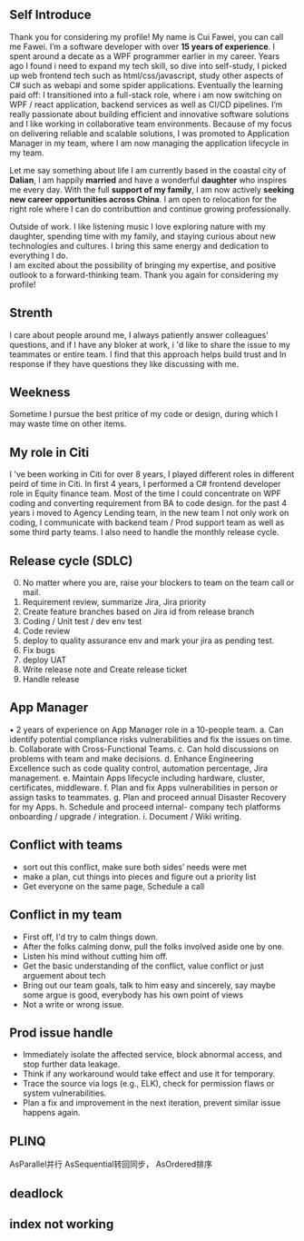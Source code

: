 ## Self Introduce
Thank you for considering my profile!
My name is Cui Fawei, you can call me Fawei. I’m a software developer with over **15 years of experience**. 
I spent around a decate as a WPF programmer earlier in my career. Years ago I found i need to expand my tech skill, so dive into self-study, 
I picked up web frontend tech such as html/css/javascript, study other aspects of C# such as webapi and some spider applications.
Eventually the learning paid off: I transitioned into a full-stack role, 
where i am now switching on WPF / react application, backend services as well as CI/CD pipelines.
I’m really passionate about building efficient and innovative software solutions and I like working in collaborative team environments.
Because of my focus on delivering reliable and scalable solutions, I was promoted to Application Manager in my team, where I am now managing the application lifecycle in my team.

Let me say something about life
I am currently based in the coastal city of **Dalian**, I am happily **married** and have a wonderful **daughter** who inspires me every day. With the full **support of my family**, I am now actively **seeking new career opportunities across China**. I am open to relocation for the right role where I can do contributtion and continue growing professionally.

Outside of work. I like listening music
I love exploring nature with my daughter, spending time with my family, and staying curious about new technologies and cultures. I bring this same energy and dedication to everything I do.  
I am excited about the possibility of bringing my expertise, and positive outlook to a forward-thinking team. Thank you again for considering my profile!  

## Strenth
I care about people around me, I always patiently answer colleagues' questions, 
and if I have any bloker at work, i 'd like to share the issue to my teammates or entire team.
I find that this approach helps build trust and In response if they have questions they like discussing with me.

## Weekness
Sometime I pursue the best pritice of my code or design, during which I may waste time on other items.

## My role in Citi
I 've been working in Citi for over 8 years, I played different roles in different peird of time in Citi.
In first 4 years, I performed a C# frontend developer role in Equity finance team.
Most of the time I could concentrate on WPF coding and converting requirement from BA to code design.
for the past 4 years i moved to Agency Lending team, in the new team I not only work on coding,
I communicate with backend team / Prod support team as well as some third party teams.
I also need to handle the monthly release cycle.

## Release cycle (SDLC)
0. No matter where you are, raise your blockers to team on the team call or mail.
1. Requirement review, summarize Jira, Jira priority
2. Create feature branches based on Jira id from release branch
3. Coding / Unit test / dev env test
4. Code review
5. deploy to quality assurance env and mark your jira as pending test.
6. Fix bugs
7. deploy UAT
8. Write release note and Create release ticket
9. Handle release


## App Manager
• 2 years of experience on App Manager role in a 10-people team.
a. Can identify potential compliance risks vulnerabilities and fix the issues on time.
b. Collaborate with Cross-Functional Teams.
c. Can hold discussions on problems with team and make decisions.
d. Enhance Engineering Excellence such as code quality control, automation percentage, Jira management.
e. Maintain Apps lifecycle including hardware, cluster, certificates, middleware.
f. Plan and fix Apps vulnerabilities in person or assign tasks to teammates.
g. Plan and proceed annual Disaster Recovery for my Apps.
h. Schedule and proceed internal- company tech platforms onboarding / upgrade / integration.
i. Document / Wiki writing.

## Conflict with teams

- sort out this conflict, make sure both sides’ needs were met
- make a plan, cut things into pieces and figure out a priority list
- Get everyone on the same page, Schedule a call

## Conflict in my team

- First off, I'd try to calm things down.
- After the folks calming donw, pull the folks involved aside one by one.
- Listen his mind without cutting him off.
- Get the basic understanding of the conflict, value conflict or just arguement about tech
- Bring out our team goals, talk to him easy and sincerely, say maybe some argue is good, 
  everybody has his own point of views
- Not a write or wrong issue.

## Prod issue handle
- Immediately isolate the affected service, block abnormal access, and stop further data leakage.
- Think if any workaround would take effect and use it for temporary.
- Trace the source via logs (e.g., ELK), check for permission flaws or system vulnerabilities.
- Plan a fix and improvement in the next iteration, 
prevent similar issue happens again.


## PLINQ

AsParallel并行 AsSequential转回同步， AsOrdered排序

## deadlock

## index not working